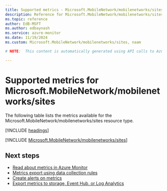 ```yaml
---
title: Supported metrics - Microsoft.MobileNetwork/mobilenetworks/sites
description: Reference for Microsoft.MobileNetwork/mobilenetworks/sites metrics in Azure Monitor.
ms.topic: reference
author: EdB-MSFT
ms.author: edbaynash
ms.service: azure-monitor
ms.date: 11/19/2024
ms.custom: Microsoft.MobileNetwork/mobilenetworks/sites, naam

# NOTE:  This content is automatically generated using API calls to Azure. Any edits made on these files will be overwritten in the next run of the script. 

---
```


  
# Supported metrics for Microsoft.MobileNetwork/mobilenetworks/sites
  
The following table lists the metrics available for the Microsoft.MobileNetwork/mobilenetworks/sites resource type.  
  
  
[!INCLUDE [headings](~/reusable-content/ce-skilling/azure/includes/azure-monitor/reference/metrics/metrics-headings.md)]  
  
 

[!INCLUDE [Microsoft.MobileNetwork/mobilenetworks/sites](~/reusable-content/ce-skilling/azure/includes/azure-monitor/reference/metrics/microsoft-mobilenetwork-mobilenetworks-sites-metrics-include.md)]  



## Next steps

- [Read about metrics in Azure Monitor](/azure/azure-monitor/data-platform)
- [Metrics export using data collection rules](/azure/azure-monitor/essentials/data-collection-metrics)
- [Create alerts on metrics](/azure/azure-monitor/alerts/alerts-overview)
- [Export metrics to storage, Event Hub, or Log Analytics](/azure/azure-monitor/essentials/platform-logs-overview)
